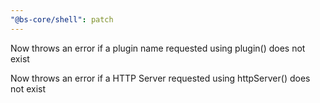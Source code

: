 ```yaml
---
"@bs-core/shell": patch
---
```


Now throws an error if a plugin name requested using plugin() does not exist

Now throws an error if a HTTP Server requested using httpServer() does not exist
